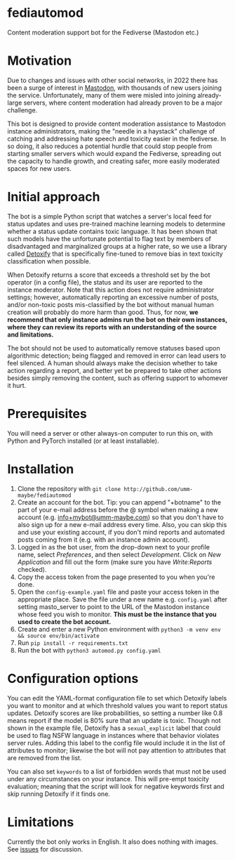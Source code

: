 # fediautomod
Content moderation support bot for the Fediverse (Mastodon etc.)

# Motivation
Due to changes and issues with other social networks, in 2022 there has been a surge of interest in [Mastodon](https://joinmastodon.org), with thousands of new users joining the service. Unfortunately, many of them were misled into joining already-large servers, where content moderation had already proven to be a major challenge.

This bot is designed to provide content moderation assistance to Mastodon instance administrators, making the "needle in a haystack" challenge of catching and addressing hate speech and toxicity easier in the fediverse. In so doing, it also reduces a potential hurdle that could stop people from starting smaller servers which would expand the Fediverse, spreading out the capacity to handle growth, and creating safer, more easily moderated spaces for new users.

# Initial approach
The bot is a simple Python script that watches a server's local feed for status updates and uses pre-trained machine learning models to determine whether a status update contains toxic language. It has been shown that such models have the unfortunate potential to flag text by members of disadvantaged and marginalized groups at a higher rate, so we use a library called [Detoxify](https://github.com/unitaryai/detoxify) that is specifically fine-tuned to remove bias in text toxicity classification when possible.  

When Detoxify returns a score that exceeds a threshold set by the bot operator (in a config file), the status and its user are reported to the instance moderator.  Note that this action does not require administrator settings; however, automatically reporting an excessive number of posts, and/or non-toxic posts mis-classified by the bot without manual human creation will probably do more harm than good. Thus, for now, **we recommend that only instance admins run the bot on their own instances, where they can review its reports with an understanding of the source and limitations.**

The bot should not be used to automatically remove statuses based upon algorithmic detection; being flagged and removed in error can lead users to feel silenced. A human should always make the decision whether to take action regarding a report, and better yet be prepared to take other actions besides simply removing the content, such as offering support to whomever it hurt.

# Prerequisites
You will need a server or other always-on computer to run this on, with Python and PyTorch installed (or at least installable).

# Installation
1. Clone the repository with `git clone http://github.com/umm-maybe/fediautomod`
2. Create an account for the bot.  Tip: you can append "+botname" to the part of your e-mail address before the @ symbol when making a new account (e.g. info+mybot@umm-maybe.com) so that you don't have to also sign up for a new e-mail address every time.  Also, you can skip this and use your existing account, if you don't mind reports and automated posts coming from it (e.g. with an instance admin account).
3. Logged in as the bot user, from the drop-down next to your profile name, select *Preferences*, and then select *Development*.  Click on *New Application* and fill out the form (make sure you have *Write:Reports* checked).
4. Copy the access token from the page presented to you when you're done.
5. Open the `config-example.yaml` file and paste your access token in the appropriate place. Save the file under a new name e.g. `config.yaml` after setting masto_server to point to the URL of the Mastodon instance whose feed you wish to monitor. **This must be the instance that you used to create the bot account.**
6. Create and enter a new Python environment with `python3 -m venv env && source env/bin/activate`
7. Run `pip install -r requirements.txt`
8. Run the bot with `python3 automod.py config.yaml`

# Configuration options
You can edit the YAML-format configuration file to set which Detoxify labels you want to monitor and at which threshold values you want to report status updates. Detoxify scores are like probabilities, so setting a number like 0.8 means report if the model is 80% sure that an update is toxic. Though not shown in the example file, Detoxify has a `sexual_explicit` label that could be used to flag NSFW language in instances where that behavior violates server rules.  Adding this label to the config file would include it in the list of attributes to monitor; likewise the bot will not pay attention to attributes that are removed from the list.

You can also set `keywords` to a list of forbidden words that must not be used under any circumstances on your instance. This will pre-empt toxicity evaluation; meaning that the script will look for negative keywords first and skip running Detoxify if it finds one.

# Limitations
Currently the bot only works in English.  It also does nothing with images. See [issues](https://github.com/umm-maybe/fediautomod/issues) for discussion.
